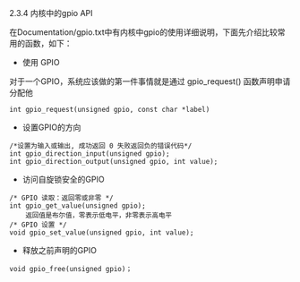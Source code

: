 2.3.4 内核中的gpio API

在Documentation/gpio.txt中有内核中gpio的使用详细说明，下面先介绍比较常用的函数，如下：

- 使用 GPIO

对于一个GPIO，系统应该做的第一件事情就是通过 gpio_request() 函数声明申请分配他

```
int gpio_request(unsigned gpio, const char *label)
```

- 设置GPIO的方向

```
/*设置为输入或输出, 成功返回 0 失败返回负的错误代码*/
int gpio_direction_input(unsigned gpio);
int gpio_direction_output(unsigned gpio, int value);
```

- 访问自旋锁安全的GPIO

```
/* GPIO 读取：返回零或非零 */
int gpio_get_value(unsigned gpio);
	返回值是布尔值，零表示低电平，非零表示高电平
/* GPIO 设置 */
void gpio_set_value(unsigned gpio, int value);
```

- 释放之前声明的GPIO

```
void gpio_free(unsigned gpio)；
```


